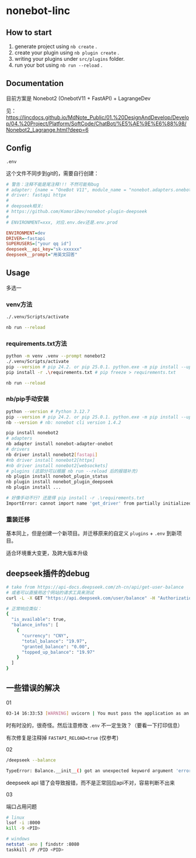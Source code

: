 # nonebot-linc

## How to start

1. generate project using `nb create` .
2. create your plugin using `nb plugin create` .
3. writing your plugins under `src/plugins` folder.
4. run your bot using `nb run --reload` .

## Documentation

目前方案是 Nonebot2 (OnebotV11 + FastAPI) + LagrangeDev

见： https://lincdocs.github.io/MdNote_Public/01.%20DesignAndDevelop/Develop/04.%20Project/Platform/SoftCode/ChatBot/%E5%AE%9E%E6%88%98/Nonebot2_Lagrange.html?deep=6

## Config

`.env`

这个文件不同步到git的，需要自行创建：

```ini
# 警告：注释不能是尾注释!!! 不然可能有bug
# adapter: {name = "OneBot V11", module_name = "nonebot.adapters.onebot.v11"},
# driver: fastapi httpx
#
# deepseek相关:
# https://github.com/KomoriDev/nonebot-plugin-deepseek
# 
# ENVIRONMENT=xxx, 对应.env.dev还是.env.prod

ENVIRONMENT=dev
DRIVER=~fastapi
SUPERUSERS=["your qq id"]
deepseek__api_key="sk-xxxxxx"
deepseek__prompt="用英文回答"
```

## Usage

多选一

### venv方法

```bash
./.venv/Scripts/activate

nb run --reload
```

### requirements.txt方法

```bash
python -m venv .venv --prompt nonebot2
./.venv/Scripts/activate
pip --version # pip 24.2. or pip 25.0.1. python.exe -m pip install --upgrade pip
pip install -r .\requirements.txt # pip freeze > requirements.txt

nb run --reload
```

### nb/pip手动安装

```bash
python --version # Python 3.12.7
pip --version # pip 24.2. or pip 25.0.1. python.exe -m pip install --upgrade pip
nb --version # nb: nonebot cli version 1.4.2

pip install nonebot2
# adapters
nb adapter install nonebot-adapter-onebot
# drivers
nb driver install nonebot2[fastapi]
#nb driver install nonebot2[httpx]
#nb driver install nonebot2[websockets]
# plugins (这部分可以根据 nb run --reload 后的报错补充)
nb plugin install nonebot_plugin_status
nb plugin install nonebot_plugin_deepseek
nb plugin install ...

# 好像手动不行? 还是得 pip install -r .\requirements.txt
ImportError: cannot import name 'get_driver' from partially initialized module 'nonebot' (most likely due to a circular import) (H:\Git\Private\Group_LincZero\nonebot-linc2\.venv\Lib\site-packages\nonebot\__init__.py)
```

### 重装迁移

基本同上，但是创建一个新项目。并迁移原来的自定义 `plugins` + `.env` 到新项目。

适合环境重大变更，及跨大版本升级

## deepseek插件的debug

```bash
# take from https://api-docs.deepseek.com/zh-cn/api/get-user-balance
# 或者可以直接用这个网站的请求工具来测试
curl -L -X GET "https://api.deepseek.com/user/balance" -H "Authorization: Bearer sk-d7xxxxxxxxxxxxxxxxxxxxxxxxxxxxd8" -H "Accept: application/json"

# 正常响应类似：
{
  "is_available": true,
  "balance_infos": [
    {
      "currency": "CNY",
      "total_balance": "19.97",
      "granted_balance": "0.00",
      "topped_up_balance": "19.97"
    }
  ]
}
```

## 一些错误的解决

01

```bash
03-14 16:33:53 [WARNING] uvicorn | You must pass the application as an import string to enable 'reload' or 'workers'.
```

时有时没的，很奇怪。然后注意修改 `.env` 不一定生效？（要看一下打印信息）

有次修复是注释掉 `FASTAPI_RELOAD=true` (仅参考)

02

```bash
/deepseek --balance

TypeError: Balance.__init__() got an unexpected keyword argument 'error'
```

deepseek api 错了会导致报错，而不是正常回应api不对，容易判断不出来

03

端口占用问题

```bash
# linux
lsof -i :8000
kill -9 <PID>

# windows
netstat -ano | findstr :8080
taskkill /F /PID <PID>
```
